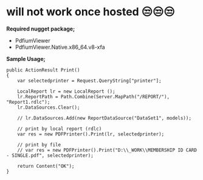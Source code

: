 # will not work once hosted 😒😒😒

**Required nugget package;**
- PdfiumViewer
- PdfiumViewer.Native.x86_64.v8-xfa
    
**Sample Usage;**

    public ActionResult Print()
    {
        var selectedprinter = Request.QueryString["printer"];

        LocalReport lr = new LocalReport ();
        lr.ReportPath = Path.Combine(Server.MapPath("/REPORT/"), "Report1.rdlc");
        lr.DataSources.Clear();

        // lr.DataSources.Add(new ReportDataSource("DataSet1", models));
        
        // print by local report (rdlc)
        var res = new PDFPrinter().Print(lr, selectedprinter);

        // print by file
        // var res = new PDFPrinter().Print("D:\\_WORK\\MEMBERSHIP ID CARD - SINGLE.pdf", selectedprinter);

        return Content("OK");
    }

